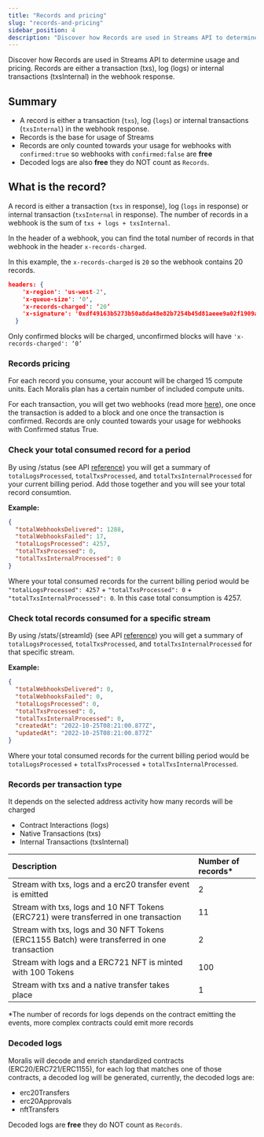 ```yaml
---
title: "Records and pricing"
slug: "records-and-pricing"
sidebar_position: 4
description: "Discover how Records are used in Streams API to determine usage and pricing. Records are either a transaction (txs), log (logs) or internal transactions (txsInternal) in the webhook response."
---
```


Discover how Records are used in Streams API to determine usage and pricing. Records are either a transaction (txs), log (logs) or internal transactions (txsInternal) in the webhook response.

## Summary

- A record is either a transaction (`txs`), log (`logs`) or internal transactions (`txsInternal`) in the webhook response.
- Records is the base for usage of Streams
- Records are only counted towards your usage for webhooks with `confirmed:true` so webhooks with `confirmed:false` are **free**
- Decoded logs are also **free** they do NOT count as `Records`.

## What is the record?

A record is either a transaction (`txs` in response), log (`logs` in response) or internal transaction (`txsInternal` in response). The number of records in a webhook is the sum of `txs + logs + txsInternal`.

In the header of a webhook, you can find the total number of records in that webhook in the header `x-records-charged`.

In this example, the `x-records-charged` is `20` so the webhook contains 20 records.

```json
headers: {
    'x-region': 'us-west-2',
    'x-queue-size': '0',
    'x-records-charged': ‘20’
    'x-signature': '0xdf49163b5273b50a8da48e82b7254b45d81aeee9a02f1909a45d7aaea240e9c2',
  }
```

Only confirmed blocks will be charged, unconfirmed blocks will have `'x-records-charged': ‘0’ `

### Records pricing

For each record you consume, your account will be charged 15 compute units. Each Moralis plan has a certain number of included compute units. 

For each transaction, you will get two webhooks (read more [here](/streams-api/evm/webhooks-transactions)), one once the transaction is added to a block and one once the transaction is confirmed. Records are only counted towards your usage for webhooks with Confirmed status True.

### Check your total consumed record for a period

By using /status (see API [reference](/streams-api/evm/reference/get-stats)) you will get a summary of `totalLogsProcessed`, `totalTxsProcessed`, and `totalTxsInternalProcessed` for your current billing period. Add those together and you will see your total record consumtion. 

**Example:**

```json
{
  "totalWebhooksDelivered": 1288,
  "totalWebhooksFailed": 17,
  "totalLogsProcessed": 4257,
  "totalTxsProcessed": 0,
  "totalTxsInternalProcessed": 0
}
```

Where your total consumed records for the current billing period would be `"totalLogsProcessed": 4257` + `"totalTxsProcessed": 0` + `"totalTxsInternalProcessed": 0`. In this case total consumption is 4257.

### Check total records consumed for a specific stream

By using /stats/{streamId} (see API [reference](/streams-api/evm/reference/get-stats-by-streamid)) you will get a summary of `totalLogsProcessed`, `totalTxsProcessed`, and `totalTxsInternalProcessed` for that specific stream.

**Example:**

```json
{
  "totalWebhooksDelivered": 0,
  "totalWebhooksFailed": 0,
  "totalLogsProcessed": 0,
  "totalTxsProcessed": 0,
  "totalTxsInternalProcessed": 0,
  "createdAt": "2022-10-25T08:21:00.877Z",
  "updatedAt": "2022-10-25T08:21:00.877Z"
}
```

Where your total consumed records for the current billing period would be `totalLogsProcessed` + `totalTxsProcessed` + `totalTxsInternalProcessed`.

### Records per transaction type

It depends on the selected address activity how many records will be charged

- Contract Interactions (logs)
- Native Transactions (txs)
- Internal Transactions (txsInternal)

| Description                                                                                 | Number of records\* |
| :------------------------------------------------------------------------------------------ | :------------------ |
| Stream with txs, logs and a erc20 transfer event is emitted                                 | 2                   |
| Stream with txs, logs and 10 NFT Tokens (ERC721) were transferred in one transaction        | 11                  |
| Stream with txs, logs and 30 NFT Tokens (ERC1155 Batch) were transferred in one transaction | 2                   |
| Stream with logs and a ERC721 NFT is minted with 100 Tokens                                 | 100                 |
| Stream with txs and a native transfer takes place                                           | 1                   |

\*The number of records for logs depends on the contract emitting the events, more complex contracts could emit more records

### Decoded logs

Moralis will decode and enrich standardized contracts (ERC20/ERC721/ERC1155), for each log that matches one of those contracts, a decoded log will be generated, currently, the decoded logs are:

- erc20Transfers
- erc20Approvals
- nftTransfers

Decoded logs are **free** they do NOT count as `Records`.
